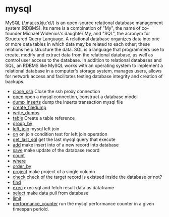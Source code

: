 ﻿# mysql

MySQL (/ˌmaɪˌɛsˌkjuːˈɛl/) is an open-source relational database management system (RDBMS).
 Its name is a combination of "My", the name of co-founder Michael Widenius's daughter My,
 and "SQL", the acronym for Structured Query Language. A relational database organizes data 
 into one or more data tables in which data may be related to each other; these relations 
 help structure the data. SQL is a language that programmers use to create, modify and extract
 data from the relational database, as well as control user access to the database. In 
 addition to relational databases and SQL, an RDBMS like MySQL works with an operating system 
 to implement a relational database in a computer's storage system, manages users, allows 
 for network access and facilitates testing database integrity and creation of backups.

+ [close_ssh](mysql/close_ssh.1) Close the ssh proxy connection
+ [open](mysql/open.1) open a mysql connection, construct a database model
+ [dump_inserts](mysql/dump_inserts.1) dump the inserts transaction mysql file
+ [create_filedump](mysql/create_filedump.1) 
+ [write_dumps](mysql/write_dumps.1) 
+ [table](mysql/table.1) Create a table reference
+ [group_by](mysql/group_by.1) 
+ [left_join](mysql/left_join.1) mysql left join
+ [on](mysql/on.1) on join condition test for left join operation
+ [get_last_sql](mysql/get_last_sql.1) get the last mysql query that execute
+ [add](mysql/add.1) make insert into of a new record into database
+ [save](mysql/save.1) make update of the database record
+ [count](mysql/count.1) 
+ [where](mysql/where.1) 
+ [order_by](mysql/order_by.1) 
+ [project](mysql/project.1) make project of a single column
+ [check](mysql/check.1) check of the target record is existsed inside the database or not?
+ [find](mysql/find.1) 
+ [exec](mysql/exec.1) exec sql and fetch result data as dataframe
+ [select](mysql/select.1) make data pull from database
+ [limit](mysql/limit.1) 
+ [performance_counter](mysql/performance_counter.1) run the mysql performance counter in a given timespan perioid.
